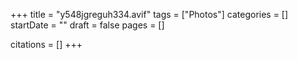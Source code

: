 +++
title = "y548jgreguh334.avif"
tags = ["Photos"]
categories = []
startDate = ""
draft = false
pages = []

citations = []
+++

